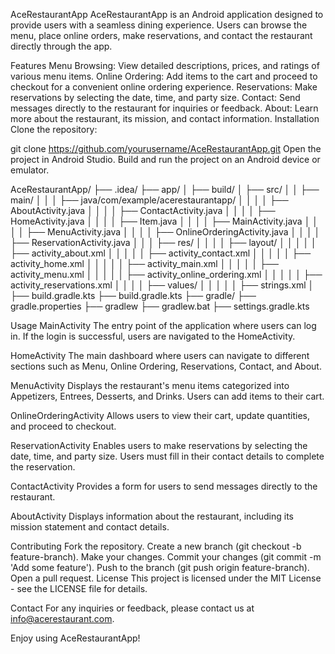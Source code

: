 AceRestaurantApp
AceRestaurantApp is an Android application designed to provide users with a seamless dining experience. Users can browse the menu, place online orders, make reservations, and contact the restaurant directly through the app.

Features
Menu Browsing: View detailed descriptions, prices, and ratings of various menu items.
Online Ordering: Add items to the cart and proceed to checkout for a convenient online ordering experience.
Reservations: Make reservations by selecting the date, time, and party size.
Contact: Send messages directly to the restaurant for inquiries or feedback.
About: Learn more about the restaurant, its mission, and contact information.
Installation
Clone the repository:


git clone https://github.com/yourusername/AceRestaurantApp.git
Open the project in Android Studio.
Build and run the project on an Android device or emulator.

AceRestaurantApp/
├── .idea/
├── app/
│   ├── build/
│   ├── src/
│   │   ├── main/
│   │   │   ├── java/com/example/acerestaurantapp/
│   │   │   │   ├── AboutActivity.java
│   │   │   │   ├── ContactActivity.java
│   │   │   │   ├── HomeActivity.java
│   │   │   │   ├── Item.java
│   │   │   │   ├── MainActivity.java
│   │   │   │   ├── MenuActivity.java
│   │   │   │   ├── OnlineOrderingActivity.java
│   │   │   │   ├── ReservationActivity.java
│   │   │   ├── res/
│   │   │   │   ├── layout/
│   │   │   │   │   ├── activity_about.xml
│   │   │   │   │   ├── activity_contact.xml
│   │   │   │   │   ├── activity_home.xml
│   │   │   │   │   ├── activity_main.xml
│   │   │   │   │   ├── activity_menu.xml
│   │   │   │   │   ├── activity_online_ordering.xml
│   │   │   │   │   ├── activity_reservations.xml
│   │   │   │   ├── values/
│   │   │   │   │   ├── strings.xml
│   ├── build.gradle.kts
├── build.gradle.kts
├── gradle/
├── gradle.properties
├── gradlew
├── gradlew.bat
├── settings.gradle.kts

Usage
MainActivity
The entry point of the application where users can log in. If the login is successful, users are navigated to the HomeActivity.

HomeActivity
The main dashboard where users can navigate to different sections such as Menu, Online Ordering, Reservations, Contact, and About.

MenuActivity
Displays the restaurant's menu items categorized into Appetizers, Entrees, Desserts, and Drinks. Users can add items to their cart.

OnlineOrderingActivity
Allows users to view their cart, update quantities, and proceed to checkout.

ReservationActivity
Enables users to make reservations by selecting the date, time, and party size. Users must fill in their contact details to complete the reservation.

ContactActivity
Provides a form for users to send messages directly to the restaurant.

AboutActivity
Displays information about the restaurant, including its mission statement and contact details.

Contributing
Fork the repository.
Create a new branch (git checkout -b feature-branch).
Make your changes.
Commit your changes (git commit -m 'Add some feature').
Push to the branch (git push origin feature-branch).
Open a pull request.
License
This project is licensed under the MIT License - see the LICENSE file for details.

Contact
For any inquiries or feedback, please contact us at info@acerestaurant.com.

Enjoy using AceRestaurantApp!